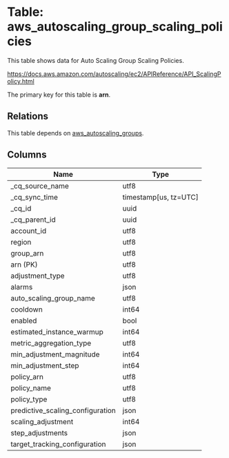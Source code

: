 # Table: aws_autoscaling_group_scaling_policies

This table shows data for Auto Scaling Group Scaling Policies.

https://docs.aws.amazon.com/autoscaling/ec2/APIReference/API_ScalingPolicy.html

The primary key for this table is **arn**.

## Relations

This table depends on [aws_autoscaling_groups](aws_autoscaling_groups).

## Columns

| Name          | Type          |
| ------------- | ------------- |
|_cq_source_name|utf8|
|_cq_sync_time|timestamp[us, tz=UTC]|
|_cq_id|uuid|
|_cq_parent_id|uuid|
|account_id|utf8|
|region|utf8|
|group_arn|utf8|
|arn (PK)|utf8|
|adjustment_type|utf8|
|alarms|json|
|auto_scaling_group_name|utf8|
|cooldown|int64|
|enabled|bool|
|estimated_instance_warmup|int64|
|metric_aggregation_type|utf8|
|min_adjustment_magnitude|int64|
|min_adjustment_step|int64|
|policy_arn|utf8|
|policy_name|utf8|
|policy_type|utf8|
|predictive_scaling_configuration|json|
|scaling_adjustment|int64|
|step_adjustments|json|
|target_tracking_configuration|json|